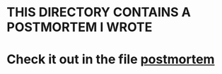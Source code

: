 # THIS DIRECTORY CONTAINS A POSTMORTEM I WROTE

# Check it out in the file [postmortem](https://github.com/Obed101/alx-system_engineering-devops/tree/master/0x19-postmortem/postmortem.md)
